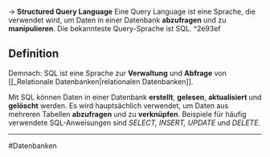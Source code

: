 
-> **Structured Query Language**
Eine Query Language ist eine Sprache, die verwendet wird, um Daten in
einer Datenbank **abzufragen** und zu **manipulieren**. Die bekannteste Query-Sprache ist SQL. ^2e93ef

## Definition
Demnach: SQL ist eine Sprache zur **Verwaltung** und **Abfrage** von [[_Relationale Datenbanken|relationalen Datenbanken]]. 

Mit SQL können Daten in einer Datenbank **erstellt**, **gelesen**, **aktualisiert** und **gelöscht** werden.
Es wird hauptsächlich verwendet, um Daten aus mehreren Tabellen **abzufragen** und zu **verknüpfen**.
Beispiele für häufig verwendete SQL-Anweisungen sind _SELECT, INSERT, UPDATE_ und _DELETE_.

___
#Datenbanken